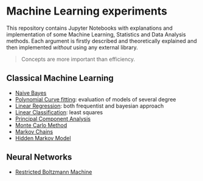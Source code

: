 # Machine Learning experiments
This repository contains Jupyter Notebooks with explanations and implementation of some Machine Learning, Statistics and Data Analysis methods. Each argument is firstly described and theoretically explained and then implemented *without* using any external library.

> Concepts are more important than efficiency.

## Classical Machine Learning
* [Naive Bayes](./Naive_Bayes.ipynb )
* [Polynomial Curve fitting](./Polynomial_Curve_Fitting.ipynb): evaluation of models of several degree
* [Linear Regression](./Linear_Regression.ipynb): both frequentist and bayesian approach
* [Linear Classification](./Linear_Classification.ipynb): least squares
* [Principal Component Analysis](./Principal_Component_Analysis.ipynb)
* [Monte Carlo Method](./Monte_Carlo_Method.ipynb)
* [Markov Chains](./Markov_Chains.ipynb)
* [Hidden Markov Model](./Hidden_Markov_Model.ipynb)


## Neural Networks
* [Restricted Boltzmann Machine](./Restricted_Boltzmann_machine.ipynb)
